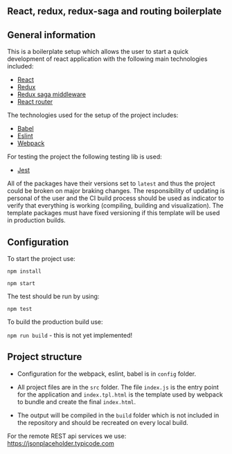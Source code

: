 ## **React, redux, redux-saga and routing boilerplate**

## General information

This is a boilerplate setup which allows the user to start a quick development of react application with the following main technologies included:

- [React](https://reactjs.org/)
- [Redux](https://redux.js.org/)
- [Redux saga middleware](https://redux-saga.js.org/)
- [React router](https://reactrouter.com/)

The technologies used for the setup of the project includes:

- [Babel](https://babeljs.io/)
- [Eslint](https://eslint.org/)
- [Webpack](https://webpack.js.org/)

For testing the project the following testing lib is used:

- [Jest](https://jestjs.io/en/)

All of the packages have their versions set to `latest` and thus the project could be broken on major braking changes. The responsibility of updating is personal of the user and the CI build process should be used as indicator to verify that everything is working (compiling, building and visualization). The template packages must have fixed versioning if this template will be used in production builds.

## Configuration

To start the project use:

`npm install`

`npm start`

The test should be run by using:

`npm test`

To build the production build use:

`npm run build` - this is not yet implemented!

## Project structure

- Configuration for the webpack, eslint, babel is in `config` folder.

- All project files are in the `src` folder. The file `index.js` is the entry point for the application and `index.tpl.html` is the template used by webpack to bundle and create the final `index.html`.
- The output will be compiled in the `build` folder which is not included in the repository and should be recreated on every local build.

For the remote REST api services we use:
https://jsonplaceholder.typicode.com
